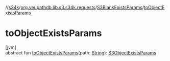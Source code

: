 //[s34k](../../../index.md)/[org.veupathdb.lib.s3.s34k.requests](../index.md)/[S3BlankExistsParams](index.md)/[toObjectExistsParams](to-object-exists-params.md)

# toObjectExistsParams

[jvm]\
abstract fun [toObjectExistsParams](to-object-exists-params.md)(path: [String](https://kotlinlang.org/api/latest/jvm/stdlib/kotlin/-string/index.html)): [S3ObjectExistsParams](../../org.veupathdb.lib.s3.s34k.requests.object/-s3-object-exists-params/index.md)

